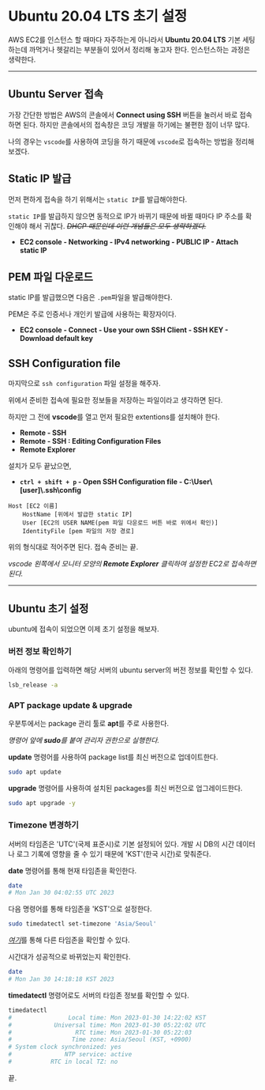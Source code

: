 # Ubuntu 20.04 LTS 초기 설정

AWS EC2를 인스턴스 할 때마다 자주하는게 아니라서 **Ubuntu 20.04 LTS** 기본 세팅하는데 까먹거나 헷갈리는 부분들이 있어서 정리해 놓고자 한다. 인스턴스하는 과정은 생략한다.

---

## Ubuntu Server 접속

가장 간단한 방법은 AWS의 콘솔에서 **Connect using SSH** 버튼을 눌러서 바로 접속하면 된다. 하지만 콘솔에서의 접속창은 코딩 개발을 하기에는 불편한 점이 너무 많다.

나의 경우는 `vscode`를 사용하여 코딩을 하기 때문에 `vscode`로 접속하는 방법을 정리해 보겠다.

## Static IP 발급

먼저 편하게 접속을 하기 위해서는 `static IP`를 발급해야한다.

`static IP`를 발급하지 않으면 동적으로 IP가 바뀌기 때문에 바뀔 때마다 IP 주소를 확인해야 해서 귀찮다. <del>_DHCP 때문인데 이런 개념들은 모두 생략하겠다._</del>

- **EC2 console - Networking - IPv4 networking - PUBLIC IP - Attach static IP**

## PEM 파일 다운로드

static IP를 발급했으면 다음은 `.pem`파일을 발급해야한다.

PEM은 주로 인증서나 개인키 발급에 사용하는 확장자이다.

- **EC2 console - Connect - Use your own SSH Client - SSH KEY - Download default key**

## SSH Configuration file

마지막으로 `ssh configuration` 파일 설정을 해주자.

위에서 준비한 접속에 필요한 정보들을 저장하는 파일이라고 생각하면 된다.

하지만 그 전에 **vscode**를 열고 먼저 필요한 extentions를 설치해야 한다.

- **Remote - SSH**
- **Remote - SSH : Editing Configuration Files**
- **Remote Explorer**

설치가 모두 끝났으면,

- **`ctrl + shift + p` - Open SSH Configuration file - C:\User\\[user]\\.ssh\config**

```ssh
Host [EC2 이름]
    HostName [위에서 발급한 static IP]
    User [EC2의 USER NAME(pem 파일 다운로드 버튼 바로 위에서 확인)]
    IdentityFile [pem 파일의 저장 경로]
```

위의 형식대로 적어주면 된다. 접속 준비는 끝.

_vscode 왼쪽에서 모니터 모양의 **Remote Explorer** 클릭하여 설정한 EC2로 접속하면 된다._

---

## Ubuntu 초기 설정

ubuntu에 접속이 되었으면 이제 초기 설정을 해보자.

### 버전 정보 확인하기

아래의 명령어를 입력하면 해당 서버의 ubuntu server의 버전 정보를 확인할 수 있다.

```bash
lsb_release -a
```

### APT package update & upgrade

우분투에서는 package 관리 툴로 **apt**를 주로 사용한다.

_명령어 앞에 **sudo**를 붙여 관리자 권한으로 실행한다._

**update** 명령어를 사용하여 package list를 최신 버전으로 업데이트한다.<br>

```bash
sudo apt update
```

**upgrade** 명령어를 사용하여 설치된 packages를 최신 버전으로 업그레이드한다.

```bash
sudo apt upgrade -y
```

### Timezone 변경하기

서버의 타임존은 'UTC'(국제 표준시)로 기본 설정되어 있다. 개발 시 DB의 시간 데이터나 로그 기록에 영향을 줄 수 있기 때문에 'KST'(한국 시간)로 맞춰준다.

**date** 명령어를 통해 현재 타임존을 확인한다.

```bash
date
# Mon Jan 30 04:02:55 UTC 2023
```

다음 명령어를 통해 타임존을 'KST'으로 설정한다.

```bash
sudo timedatectl set-timezone 'Asia/Seoul'
```

[_여기_](https://manpages.ubuntu.com/manpages/focal/man3/DateTime::TimeZone::Catalog.3pm.html)를 통해 다른 타임존을 확인할 수 있다.

시간대가 성공적으로 바뀌었는지 확인한다.

```bash
date
# Mon Jan 30 14:18:18 KST 2023
```

**timedatectl** 명령어로도 서버의 타임존 정보를 확인할 수 있다.

```bash
timedatectl
#                Local time: Mon 2023-01-30 14:22:02 KST
#            Universal time: Mon 2023-01-30 05:22:02 UTC
#                  RTC time: Mon 2023-01-30 05:22:03
#                 Time zone: Asia/Seoul (KST, +0900)
# System clock synchronized: yes
#               NTP service: active
#           RTC in local TZ: no
```

끝.
